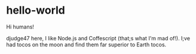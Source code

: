 # hello-world

Hi humans!

djudge47 here, I like Node.js and Coffescript (that;s what I'm mad of!).
I;ve had tocos on the moon and find them far superior to Earth tocos.
